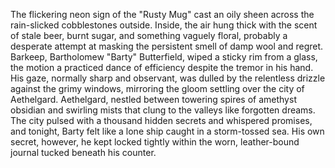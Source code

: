 The flickering neon sign of the "Rusty Mug" cast an oily sheen across the rain-slicked cobblestones outside.  Inside, the air hung thick with the scent of stale beer, burnt sugar, and something vaguely floral, probably a desperate attempt at masking the persistent smell of damp wool and regret.  Barkeep, Bartholomew "Barty" Butterfield, wiped a sticky rim from a glass, the motion a practiced dance of efficiency despite the tremor in his hand.  His gaze, normally sharp and observant, was dulled by the relentless drizzle against the grimy windows, mirroring the gloom settling over the city of Aethelgard.  Aethelgard, nestled between towering spires of amethyst obsidian and swirling mists that clung to the valleys like forgotten dreams.  The city pulsed with a thousand hidden secrets and whispered promises, and tonight, Barty felt like a lone ship caught in a storm-tossed sea.  His own secret, however, he kept locked tightly within the worn, leather-bound journal tucked beneath his counter.
